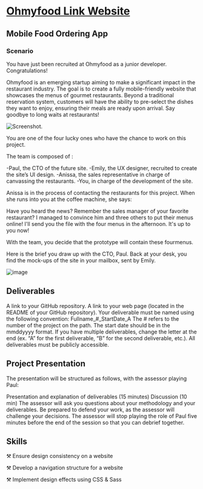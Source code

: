 # [Ohmyfood Link Website](https://david0236.github.io/ohmyfood-website/)

## Mobile Food Ordering App 

### Scenario

You have just been recruited at Ohmyfood as a junior developer. Congratulations!


Ohmyfood is an emerging startup aiming to make a significant impact in the restaurant industry. The goal is to create a fully mobile-friendly website that showcases the menus of gourmet restaurants. Beyond a traditional reservation system, customers will have the ability to pre-select the dishes they want to enjoy, ensuring their meals are ready upon arrival. Say goodbye to long waits at restaurants!

![Screenshot.](https://user-images.githubusercontent.com/73438491/124780109-3147a780-def7-11eb-83bf-4dfeab82b095.png)

You are one of the four lucky ones who have the chance to work on this project.

The team is composed of :

-Paul, the CTO of the future site. -Emily, the UX designer, recruited to create the site’s UI design. -Anissa, the sales representative in charge of canvassing the restaurants. -You, in charge of the development of the site.

Anissa is in the process of contacting the restaurants for this project. When she runs into you at the coffee machine, she says:

Have you heard the news? Remember the sales manager of your favorite restaurant? I managed to convince him and three others to put their menus online! I'll send you the file with the four menus in the afternoon. It's up to you now!

With the team, you decide that the prototype will contain these fourmenus.

Here is the brief you draw up with the CTO, Paul. Back at your desk, you find the mock-ups of the site in your mailbox, sent by Emily.

![image](https://user-images.githubusercontent.com/73438491/124781074-f8f49900-def7-11eb-822d-b3d3749da4a8.png)

## Deliverables
A link to your GitHub repository.
A link to your web page (located in the README of your GitHub repository).
Your deliverable must be named using the following convention: Fullname_#_StartDate_A The # refers to the number of the project on the path. The start date should be in the mmddyyyy format. If you have multiple deliverables, change the letter at the end (ex. “A” for the first deliverable, “B” for the second deliverable, etc.). All deliverables must be publicly accessible.

## Project Presentation
The presentation will be structured as follows, with the assessor playing Paul:

Presentation and explanation of deliverables (15 minutes)
Discussion (10 min)
The assessor will ask you questions about your methodology and your deliverables.
Be prepared to defend your work, as the assessor will challenge your decisions.
The assessor will stop playing the role of Paul five minutes before the end of the session so that you can debrief together.

## Skills

⚒ Ensure design consistency on a website

⚒ Develop a navigation structure for a website

⚒ Implement design effects using CSS & Sass


